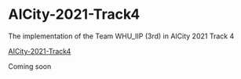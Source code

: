 # AICity-2021-Track4
The implementation of the Team WHU_IIP (3rd) in AICity 2021 Track 4

[AICity-2021-Track4](https://github.com/jingyuanchan/CVPR_AICity_2021_Anomaly_Detection)

Coming soon
